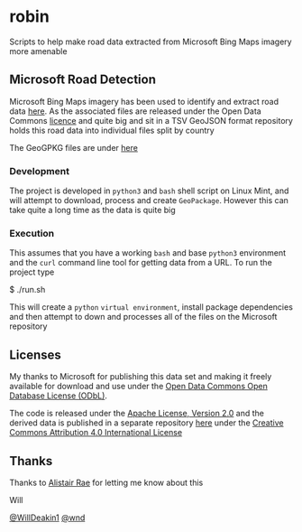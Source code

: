 # robin
Scripts to help make road data extracted from Microsoft Bing Maps imagery more amenable 

## Microsoft Road Detection

Microsoft Bing Maps imagery has been used to identify and extract road data [here](https://github.com/microsoft/RoadDetections). As the associated files are released under the Open Data Commons [licence](https://opendatacommons.org/licenses/odbl/) and quite big and sit in a TSV GeoJSON format repository holds this road data into individual files split by country

The GeoGPKG files are under [here](https://github.com/anisotropi4/shambles/tree/main/transport-network)

### Development

The project is developed in `python3` and `bash` shell script on Linux Mint, and will attempt to download, process and create `GeoPackage`. However this can take quite a long time as the data is quite big

### Execution

This assumes that you have a working `bash` and base `python3` environment and the `curl` command line tool for getting data from a URL. To run the project type

   $ ./run.sh

This will create a `python` `virtual environment`, install package dependencies and then attempt to down and processes all of the files on the Microsoft repository

## Licenses

My thanks to Microsoft for publishing this data set and making it freely available for download and use under the [Open Data Commons Open Database License (ODbL)](https://opendatacommons.org/licenses/odbl).

The code is released under the [Apache License, Version 2.0](https://www.apache.org/licenses/LICENSE-2.0.html) and the derived data is published in a separate repository [here](https://github.com/anisotropi4/shambles/tree/main/transport-network) under the [Creative Commons Attribution 4.0 International License](http://creativecommons.org/licenses/)

## Thanks 

Thanks to [Alistair Rae](https://twitter.com/undertheraedar) for letting me know about this

Will

[@WillDeakin1](https://twitter.com/WillDeakin1)
[@wnd](https://fosstodon.org/@wnd)




 

